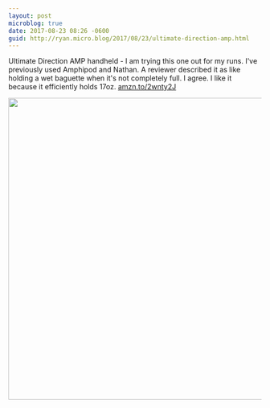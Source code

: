 ```yaml
---
layout: post
microblog: true
date: 2017-08-23 08:26 -0600
guid: http://ryan.micro.blog/2017/08/23/ultimate-direction-amp.html
---
```

Ultimate Direction AMP handheld - I am trying this one out for my runs. I've previously used Amphipod and Nathan. A reviewer described it as like holding a wet baguette when it's not completely full. I agree. I like it because it efficiently holds 17oz. [amzn.to/2wnty2J](http://amzn.to/2wnty2J)

<img src="http://www.ryanruns.com/uploads/2017/5a9d5c9b62.jpg" width="600" height="600" />
